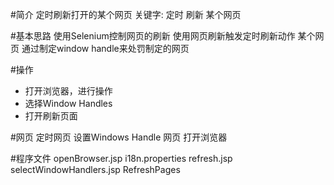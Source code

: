 #简介
定时刷新打开的某个网页
关键字: 定时 刷新 某个网页

#基本思路
使用Selenium控制网页的刷新
使用网页刷新触发定时刷新动作
某个网页 通过制定window handle来处罚制定的网页

#操作
* 打开浏览器，进行操作
* 选择Window Handles
* 打开刷新页面

#网页
定时网页
设置Windows Handle 网页
打开浏览器

#程序文件
openBrowser.jsp
i18n.properties
refresh.jsp
selectWindowHandlers.jsp
RefreshPages